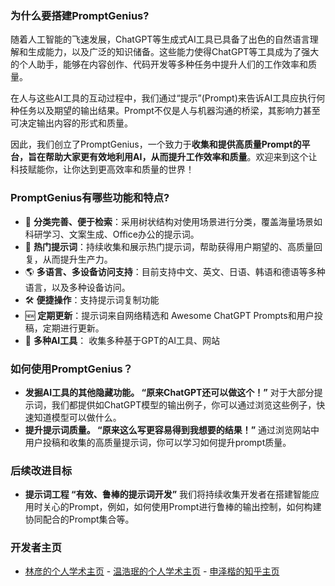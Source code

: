 ### 为什么要搭建PromptGenius?
随着人工智能的飞速发展，ChatGPT等生成式AI工具已具备了出色的自然语言理解和生成能力，以及广泛的知识储备。这些能力使得ChatGPT等工具成为了强大的个人助手，能够在内容创作、代码开发等多种任务中提升人们的工作效率和质量。

在人与这些AI工具的互动过程中，我们通过“提示”(Prompt)来告诉AI工具应执行何种任务以及期望的输出结果。Prompt不仅是人与机器沟通的桥梁，其影响力甚至可决定输出内容的形式和质量。

因此，我们创立了PromptGenius，一个致力于**收集和提供高质量Prompt的平台，旨在帮助大家更有效地利用AI，从而提升工作效率和质量**。欢迎来到这个让科技赋能你，让你达到更高效率和质量的世界！

### PromptGenius有哪些功能和特点?

- 🌟 **分类完善、便于检索**：采用树状结构对使用场景进行分类，覆盖海量场景如科研学习、文案生成、Office办公的提示词。
- 🚀 **热门提示词**：持续收集和展示热门提示词，帮助获得用户期望的、高质量回复，从而提升生产力。
- 🌎 **多语言、多设备访问支持**：目前支持中文、英文、日语、韩语和德语等多种语言，以及多种设备访问。
- 🛠 **便捷操作**：支持提示词复制功能
- 🆕 **定期更新**：提示词来自网络精选和 Awesome ChatGPT Prompts和用户投稿，定期进行更新。
- 🤖 **多种AI工具**： 收集多种基于GPT的AI工具、网站

### 如何使用PromptGenius？

- **发掘AI工具的其他隐藏功能。  “原来ChatGPT还可以做这个！”**
  对于大部分提示词，我们都提供如ChatGPT模型的输出例子，你可以通过浏览这些例子，快速知道模型可以做什么。
- **提升提示词质量。 “原来这么写更容易得到我想要的结果！”**
  通过浏览网站中用户投稿和收集的高质量提示词，你可以学习如何提升prompt质量。

### 后续改进目标

- **提示词工程 “有效、鲁棒的提示词开发”**
  我们将持续收集开发者在搭建智能应用时关心的Prompt，例如，如何使用Prompt进行鲁棒的输出控制，如何构建协同配合的Prompt集合等。

### 开发者主页

- [林彦的个人学术主页](https://logan-lin.github.io/) - [温浩珉的个人学术主页](https://wenhaomin.github.io/) - [申泽楷的知乎主页](https://www.zhihu.com/people/no1wds)